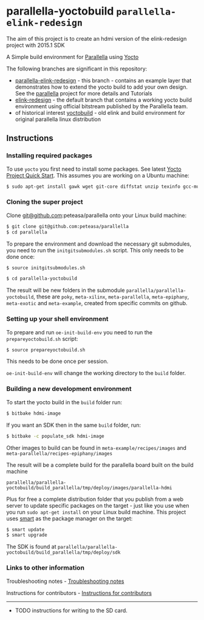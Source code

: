 # parallella-yoctobuild `parallella-elink-redesign`

The aim of this project is to create an hdmi version of the elink-redesign project with 2015.1 SDK

A Simple build environment for [Parallella](http://www.parallella.org/) using [Yocto](http://www.yoctoproject.org/)

The following branches are significant in this repository:

- [parallella-elink-redesign](https://github.com/peteasa/parallella-yoctobuild/tree/parallella-elink-redesign) - this branch - contains an example layer that demonstrates how to extend the yocto build to add your own design.  See the [parallella](https://github.com/peteasa/parallella/wiki) project for more details and Tutorials
- [elink-redesign](https://github.com/peteasa/parallella-yoctobuild/tree/elink-redesign) - the default branch that contains a working yocto build environment using official bitstream published by the Parallella team.
- of historical interest [yoctobuild](https://github.com/peteasa/parallella-yoctobuild/tree/yoctobuild) - old elink and build environment for original parallella linux distribution

## Instructions

### Installing required packages

To use `yocto` you first need to install some packages. See latest [Yocto Project Quick Start](http://www.yoctoproject.org/docs/latest/yocto-project-qs/yocto-project-qs.html). This assumes you are working on a Ubuntu machine:

```bash
$ sudo apt-get install gawk wget git-core diffstat unzip texinfo gcc-multilib build-essential chrpath socat libsdl1.2-dev xterm
```

### Cloning the super project

Clone git@github.com:peteasa/parallella onto your Linux build machine:
```bash
$ git clone git@github.com:peteasa/parallella
$ cd parallella
```

To prepare the environment and download the necessary git submodules, you need to run the `initgitsubmodules.sh` script. This only needs to be done once:

```bash
$ source initgitsubmodules.sh
```

```bash
$ cd parallella-yoctobuild
```

The result will be new folders in the submodule `parallella/parallella-yoctobuild`, these are `poky`, `meta-xilinx`, `meta-parallella`, `meta-epiphany`, `meta-exotic` and `meta-example`, created from specific commits on github.

### Setting up your shell environment

To prepare and run `oe-init-build-env` you need to run the `prepareyoctobuild.sh` script:

```bash
$ source prepareyoctobuild.sh
```

This needs to be done once per session.

`oe-init-build-env` will change the working directory to the `build` folder.

### Building a new development environment

To start the yocto build in the `build` folder run:

```bash
$ bitbake hdmi-image
```

If you want an SDK then in the same `build` folder, run:

```bash
$ bitbake -c populate_sdk hdmi-image
```

Other images to build can be found in `meta-example/recipes/images` and `meta-parallella/recipes-epiphany/images`

The result will be a complete build for the parallella board built on the build machine

`parallella/parallella-yoctobuild/build_parallella/tmp/deploy/images/parallella-hdmi`

Plus for free a complete distribution folder that you publish from a web server to update specific packages on the target - just like you use when you run `sudo apt-get install` on your Linux build machine.  This project uses [smart](https://labix.org/smart) as the package manager on the target:

```bash
$ smart update
$ smart upgrade
```

The SDK is found at `parallella/parallella-yoctobuild/build_parallella/tmp/deploy/sdk`

### Links to other information

Troubleshooting notes - [Troubleshooting notes](https://github.com/peteasa/parallella-yoctobuild/wiki/Troubleshooting-notes)

Instructions for contributors - [Instructions for contributors](https://github.com/peteasa/parallella-yoctobuild/wiki/Instructions-for-contributors)


---------------------------------------

  * TODO instructions for writing to the SD card.
